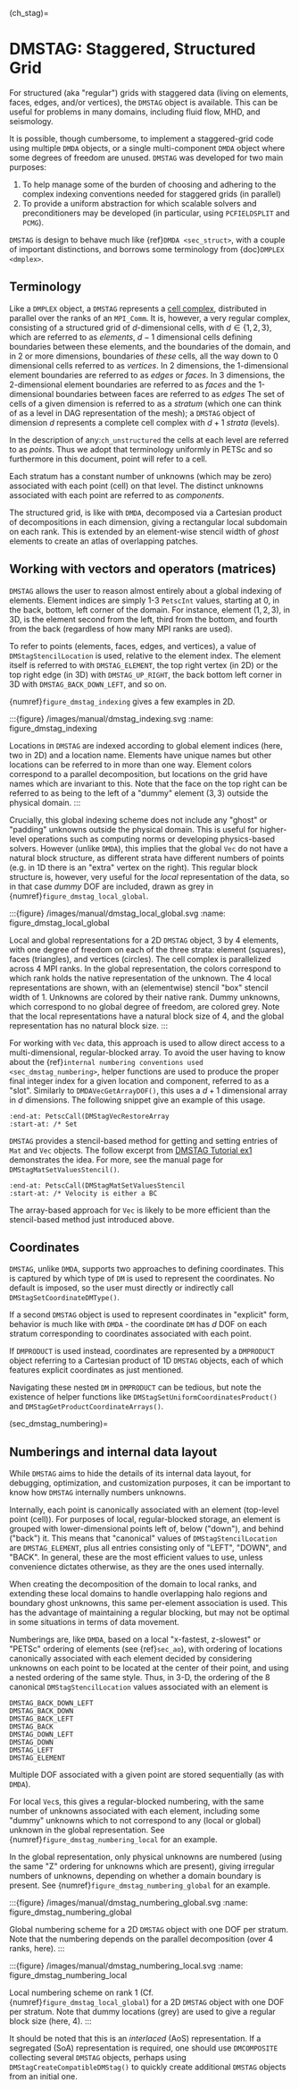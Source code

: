 (ch_stag)=

# DMSTAG: Staggered, Structured Grid

For structured (aka "regular") grids with staggered data (living on elements, faces, edges,
and/or vertices), the `DMSTAG` object is available. This can
be useful for problems in many domains, including fluid flow, MHD, and seismology.

It is possible, though cumbersome, to implement a staggered-grid code using multiple `DMDA` objects, or a single multi-component `DMDA` object where some degrees of freedom are unused.
`DMSTAG` was developed for two main purposes:

1. To help manage some of the burden of choosing and adhering to the complex indexing conventions needed for staggered grids (in parallel)
2. To provide a uniform abstraction for which scalable solvers and preconditioners may be developed (in particular, using `PCFIELDSPLIT` and `PCMG`).

`DMSTAG` is design to behave much
like {ref}`DMDA <sec_struct>`, with a couple of important distinctions, and borrows some terminology
from {doc}`DMPLEX <dmplex>`.

## Terminology

Like a `DMPLEX` object, a `DMSTAG` represents a [cell complex](https://en.wikipedia.org/wiki/CW_complex),
distributed in parallel over the ranks of an `MPI_Comm`. It is, however,
a very regular complex, consisting of a structured grid of $d$-dimensional cells, with $d \in \{1,2,3\}$,
which are referred to as *elements*, $d-1$ dimensional cells defining boundaries between these elements,
and the boundaries of the domain, and in 2 or more dimensions, boundaries of *these* cells,
all the way down to 0 dimensional cells referred to as *vertices*. In 2 dimensions, the 1-dimensional
element boundaries are referred to as *edges* or *faces*. In 3 dimensions, the 2-dimensional element boundaries
are referred to as *faces* and the 1-dimensional boundaries between faces are referred to as *edges*
The set of cells of a given dimension is referred to as a *stratum* (which one can think of as a level in DAG representation of the mesh); a `DMSTAG` object of dimension $d$
represents a complete cell complex with $d+1$ *strata* (levels).

In the description of any:`ch_unstructured` the cells at each level are referred to as *points*. Thus we adopt that terminology uniformly in PETSc and so furthermore in this document,
point will refer to a cell.

Each stratum has a constant number of unknowns (which may be zero) associated with each point (cell) on that level.
The distinct unknowns associated with each point are referred to as *components*.

The structured grid, is like with `DMDA`, decomposed via a Cartesian product of decompositions in each dimension,
giving a rectangular local subdomain on each rank. This is extended by an element-wise stencil width
of *ghost* elements to create an atlas of overlapping patches.

## Working with vectors and operators (matrices)

`DMSTAG` allows the user to reason almost entirely about a global indexing of elements.
Element indices are simply 1-3 `PetscInt` values, starting at $0$, in the
back, bottom, left corner of the domain. For instance, element $(1,2,3)$, in 3D,
is the element second from the left, third from the bottom, and fourth from the back
(regardless of how many MPI ranks are used).

To refer to points (elements, faces, edges, and vertices), a value of
`DMStagStencilLocation` is used, relative to the element index. The element
itself is referred to with `DMSTAG_ELEMENT`, the top right vertex (in 2D)
or the top right edge (in 3D) with `DMSTAG_UP_RIGHT`, the back bottom left
corner in 3D with `DMSTAG_BACK_DOWN_LEFT`, and so on.

{numref}`figure_dmstag_indexing` gives a few examples in 2D.

:::{figure} /images/manual/dmstag_indexing.svg
:name: figure_dmstag_indexing

Locations in `DMSTAG` are indexed according to global element indices (here, two in 2D) and a location name. Elements have unique names but other locations can be referred to in more than one way. Element colors correspond to a parallel decomposition, but locations on the grid have names which are invariant to this. Note that the face on the top right can be referred to as being to the left of a "dummy" element $(3,3)$ outside the physical domain.
:::

Crucially, this global indexing scheme does not include any "ghost" or "padding" unknowns outside the physical domain.
This is useful for higher-level operations such as computing norms or developing physics-based solvers. However
(unlike `DMDA`), this implies that the global `Vec` do not have a natural block structure, as different
strata have different numbers of points (e.g. in 1D there is an "extra" vertex on the right). This regular block
structure is, however, very useful for the *local* representation of the data, so in that case *dummy* DOF
are included, drawn as grey in {numref}`figure_dmstag_local_global`.

:::{figure} /images/manual/dmstag_local_global.svg
:name: figure_dmstag_local_global

Local and global representations for a 2D `DMSTAG` object, 3 by 4 elements, with one degree of freedom on each of the three strata: element (squares), faces (triangles), and vertices (circles). The cell complex is parallelized across 4 MPI ranks. In the global representation, the colors correspond to which rank holds the native representation of the unknown. The 4 local representations are shown, with an (elementwise) stencil "box" stencil width of 1. Unknowns are colored by their native rank. Dummy unknowns, which correspond to no global degree of freedom, are colored grey. Note that the local representations have a natural block size of 4, and the global representation has no natural block size.
:::

For working with `Vec` data, this approach is used to allow direct access to a multi-dimensional, regular-blocked
array. To avoid the user having to know about the {ref}`internal numbering conventions used <sec_dmstag_numbering>`,
helper functions are used to produce the proper final integer index for a given location and component, referred to as a "slot".
Similarly to `DMDAVecGetArrayDOF()`, this uses a $d+1$ dimensional array in $d$ dimensions.
The following snippet give an example of this usage.

```{literalinclude} /../src/dm/impls/stag/tests/ex51.c
:end-at: PetscCall(DMStagVecRestoreArray
:start-at: /* Set
```

`DMSTAG` provides a stencil-based method for getting and setting entries of `Mat` and `Vec` objects.
The follow excerpt from <a href="PETSC_DOC_OUT_ROOT_PLACEHOLDER/src/dm/impls/stag/tutorials/ex1.c.html">DMSTAG Tutorial ex1</a> demonstrates
the idea. For more, see the manual page for `DMStagMatSetValuesStencil()`.

```{literalinclude} /../src/dm/impls/stag/tutorials/ex1.c
:end-at: PetscCall(DMStagMatSetValuesStencil
:start-at: /* Velocity is either a BC
```

The array-based approach for `Vec` is likely to be more efficient than the stencil-based method just introduced above.

## Coordinates

`DMSTAG`, unlike `DMDA`, supports two approaches to defining coordinates. This is captured by which type of `DM`
is used to represent the coordinates. No default is imposed, so the user must directly or indirectly call
`DMStagSetCoordinateDMType()`.

If a second `DMSTAG` object is used to represent coordinates in "explicit" form, behavior is much like with `DMDA` - the coordinate `DM`
has $d$ DOF on each stratum corresponding to coordinates associated with each point.

If `DMPRODUCT` is used instead, coordinates are represented by a `DMPRODUCT` object referring to a
Cartesian product of 1D `DMSTAG` objects, each of which features explicit coordinates as just mentioned.

Navigating these nested `DM` in `DMPRODUCT` can be tedious, but note the existence of helper functions like
`DMStagSetUniformCoordinatesProduct()` and `DMStagGetProductCoordinateArrays()`.

(sec_dmstag_numbering)=

## Numberings and internal data layout

While `DMSTAG` aims to hide the details of its internal data layout, for debugging, optimization, and
customization purposes, it can be important to know how `DMSTAG` internally numbers unknowns.

Internally, each point is canonically associated with an element (top-level point (cell)). For purposes of local,
regular-blocked storage, an element is grouped with lower-dimensional points left of, below ("down"), and behind ("back") it.
This means that "canonical" values of `DMStagStencilLocation` are `DMSTAG_ELEMENT`, plus all entries consisting only of "LEFT", "DOWN", and "BACK". In general, these are the most efficient values to use, unless convenience dictates otherwise, as they are the ones used internally.

When creating the decomposition of the domain to local ranks, and extending these local domains to handle overlapping halo regions and boundary ghost unknowns, this same per-element association is used. This has the advantage of maintaining a regular blocking, but may not be optimal in some situations in terms of data movement.

Numberings are, like `DMDA`, based on a local "x-fastest, z-slowest" or "PETSc" ordering of elements (see {ref}`sec_ao`), with ordering of locations canonically associated with each element decided by considering unknowns on each point
to be located at the center of their point, and using a nested ordering of the same style. Thus, in 3-D, the ordering of the 8 canonical `DMStagStencilLocation` values associated
with an element is

```
DMSTAG_BACK_DOWN_LEFT
DMSTAG_BACK_DOWN
DMSTAG_BACK_LEFT
DMSTAG_BACK
DMSTAG_DOWN_LEFT
DMSTAG_DOWN
DMSTAG_LEFT
DMSTAG_ELEMENT
```

Multiple DOF associated with a given point are stored sequentially (as with `DMDA`).

For local `Vec`s, this gives a regular-blocked numbering, with the same number of unknowns associated with each element, including some "dummy" unknowns which to not correspond to any (local or global) unknown in the global representation. See {numref}`figure_dmstag_numbering_local` for an example.

In the global representation, only physical unknowns are numbered (using the same "Z" ordering for unknowns which are present), giving irregular numbers of unknowns, depending on whether a domain boundary is present. See {numref}`figure_dmstag_numbering_global` for an example.

:::{figure} /images/manual/dmstag_numbering_global.svg
:name: figure_dmstag_numbering_global

Global numbering scheme for a 2D `DMSTAG` object with one DOF per stratum. Note that the numbering depends on the parallel decomposition (over 4 ranks, here).
:::

:::{figure} /images/manual/dmstag_numbering_local.svg
:name: figure_dmstag_numbering_local

Local numbering scheme on rank 1 (Cf. {numref}`figure_dmstag_local_global`) for a 2D `DMSTAG` object with one DOF per stratum. Note that dummy locations (grey) are used to give a regular block size (here, 4).
:::

It should be noted that this is an *interlaced* (AoS) representation. If a segregated (SoA) representation is required,
one should use `DMCOMPOSITE` collecting several `DMSTAG` objects, perhaps using `DMStagCreateCompatibleDMStag()` to
quickly create additional `DMSTAG` objects from an initial one.
